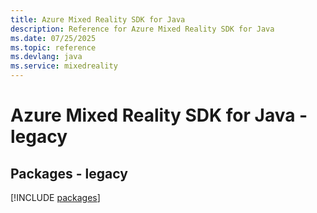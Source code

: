 ```yaml
---
title: Azure Mixed Reality SDK for Java
description: Reference for Azure Mixed Reality SDK for Java
ms.date: 07/25/2025
ms.topic: reference
ms.devlang: java
ms.service: mixedreality
---
```

# Azure Mixed Reality SDK for Java - legacy
## Packages - legacy
[!INCLUDE [packages](mixed-reality-index.md)]